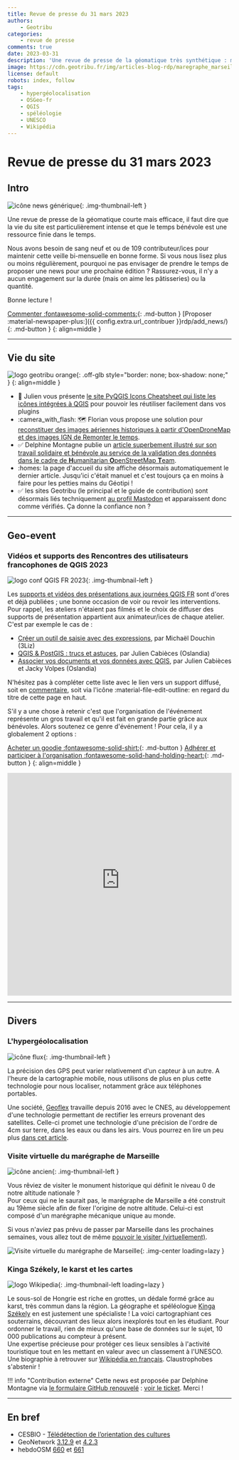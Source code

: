 ```yaml
---
title: Revue de presse du 31 mars 2023
authors:
    - Geotribu
categories:
    - revue de presse
comments: true
date: 2023-03-31
description: 'Une revue de presse de la géomatique très synthétique : marégraphe 3D, ressources des journées QGIS FR 2023, hypergéolocalisation et une spéléologue cartographe'
image: https://cdn.geotribu.fr/img/articles-blog-rdp/maregraphe_marseille.png
license: default
robots: index, follow
tags:
    - hypergéolocalisation
    - OSGeo-fr
    - QGIS
    - spéléologie
    - UNESCO
    - Wikipédia
---
```


# Revue de presse du 31 mars 2023

## Intro

![icône news générique](https://cdn.geotribu.fr/img/internal/icons-rdp-news/news.png "icône news générique"){: .img-thumbnail-left }

Une revue de presse de la géomatique courte mais efficace, il faut dire que la vie du site est particulièrement intense et que le temps bénévole est une ressource finie dans le temps.

Nous avons besoin de sang neuf et ou de 109 contributeur/ices pour maintenir cette veille bi-mensuelle en bonne forme. Si vous nous lisez plus ou moins régulièrement, pourquoi ne pas envisager de prendre le temps de proposer une news pour une prochaine édition ? Rassurez-vous, il n'y a aucun engagement sur la durée (mais on aime les pâtisseries) ou la quantité.

Bonne lecture !

[Commenter :fontawesome-solid-comments:](#__comments){: .md-button }
[Proposer :material-newspaper-plus:]({{ config.extra.url_contribuer }}rdp/add_news/){: .md-button }
{: align=middle }

----

## Vie du site

![logo geotribu orange](https://cdn.geotribu.fr/img/internal/charte/geotribu_logo_rectangle_384x80.png "logo geotribu orange"){: .off-glb style="border: none; box-shadow: none;" }
{: align=middle }

- :book: Julien vous présente [le site PyQGIS Icons Cheatsheet qui liste les icônes intégrées à QGIS](../../articles/2023/2023-03-24_pyqgis-icones-cheatsheet-automatisation.md) pour pouvoir les réutiliser facilement dans vos plugins
- :camera_with_flash: :world_map: Florian vous propose une solution pour [reconstituer des images aériennes historiques à partir d'OpenDroneMap et des images IGN de Remonter le temps](../../articles/2023/2023-03-22_images_aeriennes_historiques.md).
- :white_check_mark: Delphine Montagne publie un [article superbement illustré sur son travail solidaire et bénévole au service de la validation des données dans le cadre de **H**umanitarian **O**penStreetMap **T**eam](../../articles/2023/2023-03-27_validation-data-HOT-OSM.md).
- :homes: la page d'accueil du site affiche désormais automatiquement le dernier article. Jusqu'ici c'était manuel et c'est toujours ça en moins à faire pour les petties mains du Géotipi !
- :white_check_mark: les sites Geotribu (le principal et le guide de contribution) sont désormais liés techniquement [au profil Mastodon](https://mapstodon.space/@geotribu) et apparaissent donc comme vérifiés. Ça donne la confiance non ?

----

## Geo-event

### Vidéos et supports des Rencontres des utilisateurs francophones de QGIS 2023

![logo conf QGIS FR 2023](https://cdn.geotribu.fr/img/external/salons_conferences/qgis_fr/qgis_journees_francophones_2023_logo.svg){: .img-thumbnail-left }

Les [supports et vidéos des présentations aux journées QGIS FR](https://conf.qgis.osgeo.fr/2023/03/24/retrouver_les_presentations_2023.html) sont d'ores et déjà publiées ; une bonne occasion de voir ou revoir les interventions. Pour rappel, les ateliers n'étaient pas filmés et le choix de diffuser des supports de présentation appartient aux animateur/ices de chaque atelier. C'est par exemple le cas de :

- [Créer un outil de saisie avec des expressions](https://docs.3liz.org/formation-qgis-expressions/tp_outil_saisie/), par Michaël Douchin (3Liz)
- [QGIS & PostGIS : trucs et astuces](https://troopa81.github.io/presentations/qgisuserfr_ws_postgis_qgis/ws_postgis_qgis.html), par Julien Cabièces (Oslandia)
- [Associer vos documents et vos données avec QGIS](https://troopa81.github.io/presentations/qgisuserfr_ws_qgisdocs/ws_qgisdocs.html#/), par Julien Cabièces et Jacky Volpes (Oslandia)

N'hésitez pas à compléter cette liste avec le lien vers un support diffusé, soit en [commentaire](#__comments), soit via l'icône :material-file-edit-outline: en regard du titre de cette page en haut.

S'il y a une chose à retenir c'est que l'organisation de l'événement représente un gros travail et qu'il est fait en grande partie grâce aux bénévoles. Alors soutenez ce genre d'événement ! Pour cela, il y a globalement 2 options :

[Acheter un goodie :fontawesome-solid-shirt:](https://conf.qgis.osgeo.fr/z55_qgis_shop.html#!/all){: .md-button }
[Adhérer et participer à l'organisation :fontawesome-solid-hand-holding-heart:](https://www.osgeo.fr/comment/adherer/){: .md-button }
{: align=middle }

<iframe width="100%" height="500" src="https://www.youtube-nocookie.com/embed/videoseries?list=PLAl6XWer3JnMVkGTqU2zRp_n3xIeaQt-1" title="YouTube video player" frameborder="0" allow="accelerometer; autoplay; clipboard-write; encrypted-media; gyroscope; picture-in-picture; web-share" allowfullscreen></iframe>

----

## Divers

### L'hypergéolocalisation

![icône flux](https://cdn.geotribu.fr/img/internal/icons-rdp-news/flux.png){: .img-thumbnail-left }

La précision des GPS peut varier relativement d'un capteur à un autre. A l'heure de la cartographie mobile, nous utilisons de plus en plus cette technologie pour nous localiser, notamment grâce aux téléphones portables.

Une société, [Geoflex](https://www.geoflex.xyz/) travaille depuis 2016 avec le CNES, au développement d'une technologie permettant de rectifier les erreurs provenant des satellites. Celle-ci promet une technologie d'une précision de l'ordre de 4cm sur terre, dans les eaux ou dans les airs. Vous pourrez en lire un peu plus [dans cet article](https://siecledigital.fr/2023/03/21/geoflex-hypergeolocalisation-levee/).

### Visite virtuelle du marégraphe de Marseille

![icône ancien](https://cdn.geotribu.fr/img/internal/icons-rdp-news/ancien.png){: .img-thumbnail-left }

Vous rêviez de visiter le monument historique qui définit le niveau 0 de notre altitude nationale ?  
Pour ceux qui ne le saurait pas, le marégraphe de Marseille a été construit au 19ème siècle afin de fixer l'origine de notre altitude. Celui-ci est composé d'un marégraphe mécanique unique au monde.

Si vous n'aviez pas prévu de passer par Marseille dans les prochaines semaines, vous allez tout de même [pouvoir le visiter (virtuellement)](https://amis-maregraphe-marseille.fr/wp-content/plugins/visite-virtuelle/maregraphe/maregraphe.html).

![Visite virtuelle du marégraphe de Marseille](https://cdn.geotribu.fr/img/articles-blog-rdp/maregraphe_marseille.png){: .img-center loading=lazy }

### Kinga Székely, le karst et les cartes

![logo Wikipedia](https://cdn.geotribu.fr/img/logos-icones/divers/wikipedia.png "logo Wikipedia"){: .img-thumbnail-left loading=lazy }

Le sous-sol de Hongrie est riche en grottes, un dédale formé grâce au karst, très commun dans la région. La géographe et spéléologue [Kinga Székely](https://fr.wikipedia.org/wiki/Kinga_Sz%C3%A9kely) en est justement une spécialiste ! La voici cartographiant ces souterrains, découvrant des lieux alors inexplorés tout en les étudiant. Pour ordonner le travail, rien de mieux qu'une base de données sur le sujet, 10 000 publications au compteur à présent.  
Une expertise précieuse pour protéger ces lieux sensibles à l'activité touristique tout en les mettant en valeur avec un classement à l'UNESCO. Une biographie à retrouver sur [Wikipédia en français](https://fr.wikipedia.org/wiki/Kinga_Sz%C3%A9kely).
Claustrophobes s'abstenir !

!!! info "Contribution externe"
    Cette news est proposée par Delphine Montagne via [le formulaire GitHub renouvelé](https://github.com/geotribu/website/issues/new?assignees=Guts&labels=contribution+externe%2Crdp%2Ctriage&template=RDP_NEWS.yml) : [voir le ticket](https://github.com/geotribu/website/issues/891). Merci !

----

## En bref

- CESBIO - [Télédétection de l’orientation des cultures](https://labo.obs-mip.fr/multitemp/teledetection-de-lorientation-des-cultures/)
- GeoNetwork [3.12.9](https://geonetwork-opensource.org/manuals/trunk/en/overview/change-log/version-3.12.9.html) et [4.2.3](https://geonetwork-opensource.org/manuals/4.0.x/en/overview/change-log/version-4.2.3.html)
- hebdoOSM [660](https://weeklyosm.eu/fr/archives/16378) et [661](https://weeklyosm.eu/fr/archives/16390)
